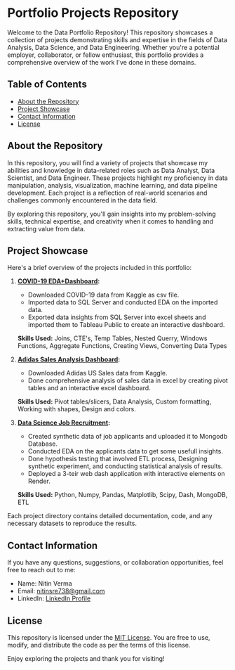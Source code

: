# Portfolio Projects Repository

Welcome to the Data Portfolio Repository! This repository showcases a collection of projects demonstrating skills and expertise in the fields of Data Analysis, Data Science, and Data Engineering. Whether you're a potential employer, collaborator, or fellow enthusiast, this portfolio provides a comprehensive overview of the work I've done in these domains.

## Table of Contents

- [About the Repository](#about-the-repository)
- [Project Showcase](#project-showcase)
- [Contact Information](#contact-information)
- [License](#license)

## About the Repository

In this repository, you will find a variety of projects that showcase my abilities and knowledge in data-related roles such as Data Analyst, Data Scientist, and Data Engineer. These projects highlight my proficiency in data manipulation, analysis, visualization, machine learning, and data pipeline development. Each project is a reflection of real-world scenarios and challenges commonly encountered in the data field.

By exploring this repository, you'll gain insights into my problem-solving skills, technical expertise, and creativity when it comes to handling and extracting value from data.

## Project Showcase

Here's a brief overview of the projects included in this portfolio:

1. **[COVID-19 EDA+Dashboard](https://github.com/N-I-TI-N/PortfolioProjects/tree/main/COVID-19(EDA%2BDashboard)):**
   - Downloaded COVID-19 data from Kaggle as csv file.
   - Imported data to SQL Server and conducted EDA on the imported data.
   - Exported data insights from SQL Server into excel sheets and imported them to Tableau Public to create an interactive dashboard.
       
   **Skills Used:** Joins, CTE's, Temp Tables, Nested Querry, Windows Functions, Aggregate Functions, Creating Views, Converting Data Types

3. **[Adidas Sales Analysis Dashboard](https://github.com/N-I-TI-N/PortfolioProjects/tree/main/Adidas%20Sales%20(Excel%20Dashboard)):**
   - Downloaded Adidas US Sales data from Kaggle.
   - Done comprehensive analysis of sales data in excel by creating pivot tables and an interactive excel dashboard.
     
   **Skills Used:** Pivot tables/slicers, Data Analysis, Custom formatting, Working with shapes, Design and colors.

5. **[Data Science Job Recruitment](https://github.com/N-I-TI-N/PortfolioProjects/tree/main/Data_Science_Role_Recruitment):**
   - Created synthetic data of job applicants and uploaded it to Mongodb Database.
   - Conducted EDA on the applicants data to get some usefull insights.
   - Done hypothesis testing that involved ETL process, Designing synthetic experiment, and conducting statistical analysis of results.
   - Deployed a 3-teir web dash application with interactive elements on Render.
     
   **Skills Used:** Python, Numpy, Pandas, Matplotlib, Scipy, Dash, MongoDB, ETL   

Each project directory contains detailed documentation, code, and any necessary datasets to reproduce the results.

## Contact Information

If you have any questions, suggestions, or collaboration opportunities, feel free to reach out to me:

- Name: Nitin Verma
- Email: nitinsre738@gmail.com
- LinkedIn: [LinkedIn Profile](https://www.linkedin.com/in/nitin-verma-a43a71161/)

## License

This repository is licensed under the [MIT License](LICENSE). You are free to use, modify, and distribute the code as per the terms of this license.

Enjoy exploring the projects and thank you for visiting!
